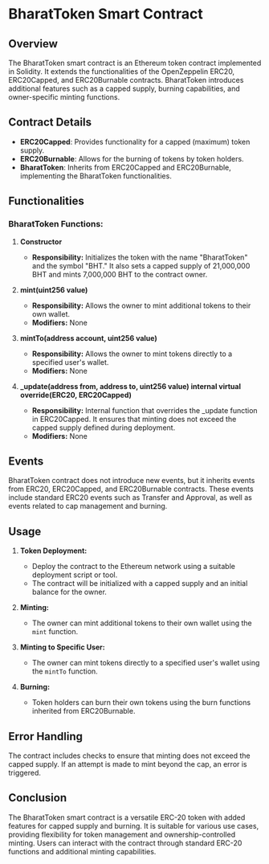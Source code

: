 # BharatToken Smart Contract

## Overview

The BharatToken smart contract is an Ethereum token contract implemented in Solidity. It extends the functionalities of the OpenZeppelin ERC20, ERC20Capped, and ERC20Burnable contracts. BharatToken introduces additional features such as a capped supply, burning capabilities, and owner-specific minting functions.

## Contract Details

- **ERC20Capped**: Provides functionality for a capped (maximum) token supply.
- **ERC20Burnable**: Allows for the burning of tokens by token holders.
- **BharatToken**: Inherits from ERC20Capped and ERC20Burnable, implementing the BharatToken functionalities.

## Functionalities

### BharatToken Functions:

1. **Constructor**
   - **Responsibility:** Initializes the token with the name "BharatToken" and the symbol "BHT." It also sets a capped supply of 21,000,000 BHT and mints 7,000,000 BHT to the contract owner.

2. **mint(uint256 value)**
   - **Responsibility:** Allows the owner to mint additional tokens to their own wallet.
   - **Modifiers:** None

3. **mintTo(address account, uint256 value)**
   - **Responsibility:** Allows the owner to mint tokens directly to a specified user's wallet.
   - **Modifiers:** None

4. **_update(address from, address to, uint256 value) internal virtual override(ERC20, ERC20Capped)**
   - **Responsibility:** Internal function that overrides the _update function in ERC20Capped. It ensures that minting does not exceed the capped supply defined during deployment.
   - **Modifiers:** None

## Events

BharatToken contract does not introduce new events, but it inherits events from ERC20, ERC20Capped, and ERC20Burnable contracts. These events include standard ERC20 events such as Transfer and Approval, as well as events related to cap management and burning.

## Usage

1. **Token Deployment:**
   - Deploy the contract to the Ethereum network using a suitable deployment script or tool.
   - The contract will be initialized with a capped supply and an initial balance for the owner.

2. **Minting:**
   - The owner can mint additional tokens to their own wallet using the `mint` function.

3. **Minting to Specific User:**
   - The owner can mint tokens directly to a specified user's wallet using the `mintTo` function.

4. **Burning:**
   - Token holders can burn their own tokens using the burn functions inherited from ERC20Burnable.

## Error Handling

The contract includes checks to ensure that minting does not exceed the capped supply. If an attempt is made to mint beyond the cap, an error is triggered.

## Conclusion

The BharatToken smart contract is a versatile ERC-20 token with added features for capped supply and burning. It is suitable for various use cases, providing flexibility for token management and ownership-controlled minting. Users can interact with the contract through standard ERC-20 functions and additional minting capabilities.